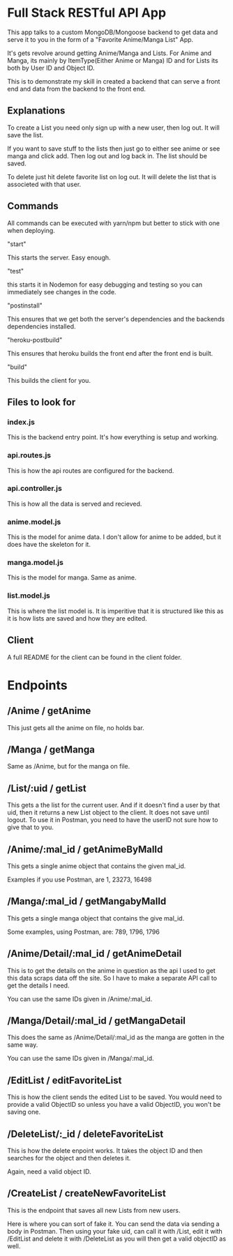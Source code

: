 # Full Stack RESTful API App

This app talks to a custom MongoDB/Mongoose backend to get data and serve it to you in the form of a "Favorite Anime/Manga List" App.

It's gets revolve around getting Anime/Manga and Lists. For Anime and Manga, its mainly by ItemType(Either Anime or Manga) ID and for Lists its both by User ID and Object ID.

This is to demonstrate my skill in created a backend that can serve a front end and data from the backend to the front end.

## Explanations

To create a List you need only sign up with a new user, then log out. It will save the list.

If you want to save stuff to the lists then just go to either see anime or see manga and click add. Then log out and log back in. The list should be saved.

To delete just hit delete favorite list on log out. It will delete the list that is associeted with that user. 

## Commands

All commands can be executed with yarn/npm but better to stick with one when deploying.

"start"

This starts the server. Easy enough.

"test"

this starts it in Nodemon for easy debugging and testing so you can immediately see changes in the code.

"postinstall"

This ensures that we get both the server's dependencies and the backends dependencies installed.

"heroku-postbuild"

This ensures that heroku builds the front end after the front end is built.

"build"

This builds the client for you.

## Files to look for

### index.js

This is the backend entry point. It's how everything is setup and working.

### api.routes.js

This is how the api routes are configured for the backend.

### api.controller.js

This is how all the data is served and recieved.

### anime.model.js

This is the model for anime data. I don't allow for anime to be added, but it does have the skeleton for it.

### manga.model.js

This is the model for manga. Same as anime.

### list.model.js

This is where the list model is. It is imperitive that it is structured like this as it is how lists are saved and how they are edited.

## Client

A full README for the client can be found in the client folder.

# Endpoints

## /Anime / getAnime

This just gets all the anime on file, no holds bar.

## /Manga / getManga

Same as /Anime, but for the manga on file.

## /List/:uid / getList

This gets a the list for the current user. And if it doesn't find a user by that uid, then it returns a new List object to the client. It does not save until logout. To use it in Postman, you need to have the userID not sure how to give that to you.

## /Anime/:mal_id / getAnimeByMalId

This gets a single anime object that contains the given mal_id.

Examples if you use Postman, are 1, 23273, 16498

## /Manga/:mal_id / getMangabyMalId

This gets a single manga object that contains the give mal_id.

Some examples, using Postman, are: 789, 1796, 1796

## /Anime/Detail/:mal_id / getAnimeDetail

This is to get the details on the anime in question as the api I used to get this data scraps data off the site. So I have to make a separate API call to get the details I need.

You can use the same IDs given in /Anime/:mal_id.

## /Manga/Detail/:mal_id / getMangaDetail

This does the same as /Anime/Detail/:mal_id as the manga are gotten in the same way.

You can use the same IDs given in /Manga/:mal_id.

## /EditList / editFavoriteList

This is how the client sends the edited List to be saved. You would need to provide a valid ObjectID so unless you have a valid ObjectID, you won't be saving one.

## /DeleteList/:_id / deleteFavoriteList

This is how the delete enpoint works. It takes the object ID and then searches for the object and then deletes it.

Again, need a valid object ID.

## /CreateList / createNewFavoriteList

This is the endpoint that saves all new Lists from new users.

Here is where you can sort of fake it. You can send the data via sending a body in Postman. Then using your fake uid, can call it with /List, edit it with /EditList and delete it with /DeleteList as you will then get a valid objectID as well.